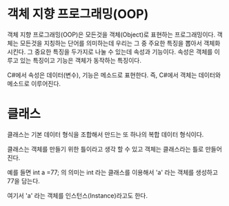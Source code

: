 # 객체 지향 프로그래밍(OOP) 

 객체 지향 프로그래밍(OOP)은 모든것을 객체(Object)로 표현하는 프로그래밍이다.
객체는 모든것을 지칭하는 단어를 의미하는데 우리는 그 중 주요한 특징을 뽑아서 객체화 시킨다.
그 중요한 특징을 두가지로 나눌 수 있는데 속성과 기능이다.
속성은 객체를 이루고 있는 특징이고 기능은 객체가 동작하는 특징이다.

C#에서 속성은 데이터(변수), 기능은 메소드로 표현한다.
즉, C#에서 객체는 데이터와 메소드로 이루어진다.



# 클래스

 클래스는 기본 데이터 형식을 조합해서 만드는 또 하나의 복합 데이터 형식이다.

클래스는 객체를 만들기 위한 틀이라고 생각 할 수 있고 객체는 클래스라는 틀로 만들어진다.

예를 들면 
int a =77; 의 의미는 
int 라는 클래스를 이용해서 'a' 라는 객체를 생성하고 77을 담는다.

여기서 'a' 라는 객체를 인스턴스(Instance)라고도 한다.